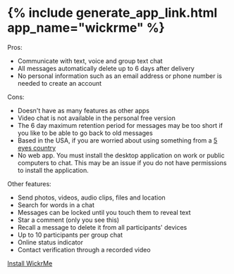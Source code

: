 <tr>
<td style="vertical-align:top"><h1>{% include generate_app_link.html app_name="wickrme" %}</h1></td>
<td>
  Pros:
  <ul>
  <li>Communicate with text, voice and group text chat</li>
  <li>All messages automatically delete up to 6 days after delivery</li>
  <li>No personal information such as an email address or phone number is needed to create an account</li>
  </ul>
  Cons:
  <ul>
  <li>Doesn't have as many features as other apps</li>
  <li>Video chat is not available in the personal free version</li>
  <li>The 6 day maximum retention period for messages may be too short if you like to be able to go back to old messages</li>
  <li>Based in the USA, if you are worried about using something from a <a href="https://www.privacytools.io/#ukusa" target="_blank">5 eyes country</a></li>
    <li>No web app. You must install the desktop application on work or public computers to chat. This may be an issue if you do not have permissions to install the application.</li>
  </ul>
  Other features:
  <ul>
  <li>Send photos, videos, audio clips, files and location</li>
  <li>Search for words in a chat</li>
  <li>Messages can be locked until you touch them to reveal text</li>
  <li>Star a comment (only you see this)</li>
  <li>Recall a message to delete it from all participants' devices</li>
  <li>Up to 10 participants per group chat</li>
  <li>Online status indicator</li>
  <li>Contact verification through a recorded video</li>
  </ul>
  <a href="/install_wickrme.html" {{ site.class_button_internal }}>Install WickrMe</a><br>
  <br>
</td>
</tr>
